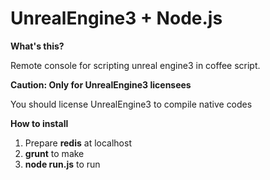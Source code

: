 UnrealEngine3 + Node.js
===

**What's this?**

Remote console for scripting unreal engine3 in coffee script. 

**Caution: Only for UnrealEngine3 licensees**

You should license UnrealEngine3 to compile native codes

**How to install**

1. Prepare __redis__ at localhost
2. __grunt__ to make
3. __node run.js__ to run

